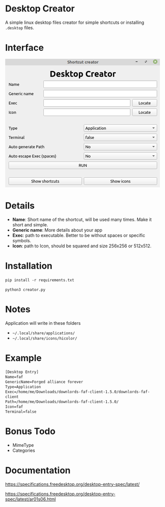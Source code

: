 # Desktop Creator

A simple linux desktop files creator for simple shortcuts or installing `.desktop` files.


# Interface

![Screenshot](screenshot.png)

# Details

* **Name**: Short name of the shortcut, will be used many times. Make it short and simple.
* **Generic name**: More details about your app
* **Exec**: path to executable. Better to be without spaces or specific symbols.
* **Icon**: path to Icon, should be squared and size 256x256 or 512x512.

# Installation

`pip install -r requirements.txt`

`python3 creator.py`

# Notes

Application will write in these folders

* `~/.local/share/applications/`
* `~/.local/share/icons/hicolor/`

# Example

```buildoutcfg
[Desktop Entry]
Name=faf
GenericName=Forged alliance forever
Type=Application
Exec=/home/me/Downloads/downlords-faf-client-1.5.0/downlords-faf-client
Path=/home/me/Downloads/downlords-faf-client-1.5.0/
Icon=faf
Terminal=false
```

# Bonus Todo

* MimeType
* Categories

# Documentation

https://specifications.freedesktop.org/desktop-entry-spec/latest/

https://specifications.freedesktop.org/desktop-entry-spec/latest/ar01s06.html
